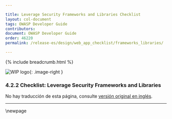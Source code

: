 ```yaml
---

title: Leverage Security Frameworks and Libraries Checklist
layout: col-document
tags: OWASP Developer Guide
contributors:
document: OWASP Developer Guide
order: 46220
permalink: /release-es/design/web_app_checklist/frameworks_libraries/

---
```


{% include breadcrumb.html %}

<style type="text/css">
.image-right {
  height: 180px;
  display: block;
  margin-left: auto;
  margin-right: auto;
  float: right;
}
</style>

![WIP logo](../../../assets/images/dg_wip.png "Work in progress"){: .image-right }

### 4.2.2 Checklist: Leverage Security Frameworks and Libraries

No hay traducción de esta página, consulte [versión original en inglés][release060202].

----

[release060202]: https://github.com/OWASP/www-project-developer-guide/blob/main/release/06-design/02-web-app-checklist/02-frameworks-libraries.md

\newpage
